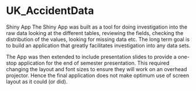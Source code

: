 # UK_AccidentData



Shiny App
The Shiny App was built as a tool for doing investigation into the raw data looking at the different tables, reviewing the fields, checking the distribution of the values, looking for missing data etc. The long term goal is to build an application that greatly facilitates investigation into any data sets.

The App was then extended to include presentation slides to provide a one-stop application for the end of semester presentation. This required changing the layout and font sizes to ensure they will work on an overhead projector. Hence the final application does not make optimum use of screen layout as it could (or did).
